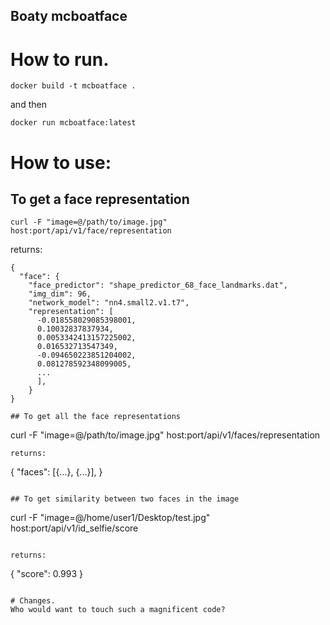 ## Boaty mcboatface


# How to run.

```
docker build -t mcboatface .
```

and then

```
docker run mcboatface:latest
```

# How to use:

## To get a face representation
```
curl -F "image=@/path/to/image.jpg" host:port/api/v1/face/representation
```
returns:
```
{
  "face": {
    "face_predictor": "shape_predictor_68_face_landmarks.dat",
    "img_dim": 96,
    "network_model": "nn4.small2.v1.t7",
    "representation": [
      -0.018558029085398001,
      0.10032837837934,
      0.0053342413157225002,
      0.016532713547349,
      -0.094650223851204002,
      0.081278592348099005,
      ...
      ],
    }
}

## To get all the face representations
```
curl -F "image=@/path/to/image.jpg" host:port/api/v1/faces/representation
```
returns:
```
{
  "faces": [{...}, {...}],
}
```

## To get similarity between two faces in the image
```
curl -F "image=@/home/user1/Desktop/test.jpg" host:port/api/v1/id_selfie/score
```

returns:
```
{
  "score": 0.993
}
```

# Changes.
Who would want to touch such a magnificent code?
